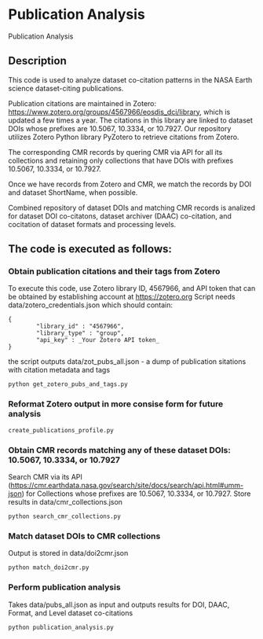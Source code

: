 # Publication Analysis
Publication Analysis

## Description
This code is used to analyze dataset co-citation patterns in the NASA Earth science dataset-citing publications. 

Publication citations are maintained in Zotero: https://www.zotero.org/groups/4567966/eosdis_dci/library, which is updated a few times a year. 
The citations in this library are linked to dataset DOIs whose prefixes are 10.5067, 10.3334, or 10.7927. 
Our repository utilizes Zotero Python library PyZotero to retrieve citations from Zotero.

The corresponding CMR records by quering CMR via API for all its collections and retaining only collections that have DOIs with prefixes 10.5067, 10.3334, or 10.7927.

Once we have records from Zotero and CMR, we match the records by DOI and dataset ShortName, when possible. 

Combined repository of dataset DOIs and matching CMR records is analized for dataset DOI co-citatons, dataset archiver (DAAC) co-citation, and cocitation of dataset formats and processing levels.

## The code is executed as follows:

### Obtain publication citations and their tags from Zotero

To execute this code, use Zotero library ID, 4567966, and API token that can be obtained by establishing account at https://zotero.org
Script needs data/zotero_credentials.json which should contain:
```
{
        "library_id" : "4567966",
        "library_type" : "group",
        "api_key" : _Your Zotero API token_
}
``` 
the script outputs data/zot_pubs_all.json - a dump of publication sitations with citation metadata and tags 
```
python get_zotero_pubs_and_tags.py
```

### Reformat Zotero output in more consise form for future analysis
```
create_publications_profile.py
```

### Obtain CMR records matching any of these dataset DOIs: 10.5067, 10.3334, or 10.7927

Search CMR via its API (https://cmr.earthdata.nasa.gov/search/site/docs/search/api.html#umm-json) for Collections whose prefixes are 10.5067, 10.3334, or 10.7927.
Store results in data/cmr_collections.json
```
python search_cmr_collections.py
```

### Match dataset DOIs to CMR collections
Output is stored in data/doi2cmr.json

```
python match_doi2cmr.py
```

### Perform publication analysis
Takes data/pubs_all.json as input and outputs results for DOI, DAAC, Format, and Level dataset co-citations 

```
python publication_analysis.py
```


